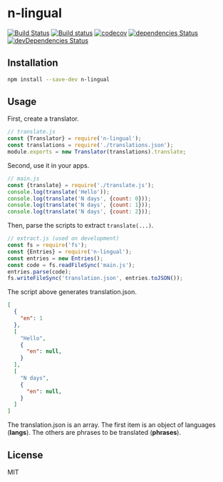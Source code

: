 # n-lingual

[![Build Status](https://travis-ci.org/kei-ito/n-lingual.svg?branch=master)](https://travis-ci.org/kei-ito/n-lingual)
[![Build status](https://ci.appveyor.com/api/projects/status/github/kei-ito/n-lingual?branch=master&svg=true)](https://ci.appveyor.com/project/kei-ito/n-lingual/branch/master)
[![codecov](https://codecov.io/gh/kei-ito/n-lingual/branch/master/graph/badge.svg)](https://codecov.io/gh/kei-ito/n-lingual)
[![dependencies Status](https://david-dm.org/kei-ito/n-lingual/status.svg)](https://david-dm.org/kei-ito/n-lingual)
[![devDependencies Status](https://david-dm.org/kei-ito/n-lingual/dev-status.svg)](https://david-dm.org/kei-ito/n-lingual?type=dev)

## Installation

```bash
npm install --save-dev n-lingual
```

## Usage

First, create a translator.

```javascript
// translate.js
const {Translator} = require('n-lingual');
const translations = require('./translations.json');
module.exports = new Translator(translations).translate;
```

Second, use it in your apps.

```javascript
// main.js
const {translate} = require('./translate.js');
console.log(translate('Hello'));
console.log(translate('N days', {count: 0}));
console.log(translate('N days', {count: 1}));
console.log(translate('N days', {count: 2}));
```

Then, parse the scripts to extract `translate(...)`.

```javascript
// extract.js (used on development)
const fs = require('fs');
const {Entries} = require('n-lingual');
const entries = new Entries();
const code = fs.readFileSync('main.js');
entries.parse(code);
fs.writeFileSync('translation.json', entries.toJSON());
```

The script above generates translation.json.

```json
[
  {
    "en": 1
  },
  [
    "Hello",
    {
      "en": null,
    }
  ],
  [
    "N days",
    {
      "en": null,
    }
  ]
]
```

The translation.json is an array.
The first item is an object of languages (**langs**).
The others are phrases to be translated (**phrases**).

## License

MIT
